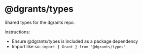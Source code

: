 # @dgrants/types

Shared types for the dgrants repo.

Instructions:

- Ensure @dgrants/types is included as a package dependency
- Import like so: `import { Grant } from "@dgrants/types"`
